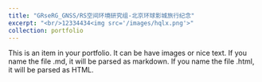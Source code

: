 ```yaml
---
title: "GRseRG_GNSS/RS空间环境研究组-北京环球影城旅行纪念"
excerpt: "<br/>12334434<img src='/images/hqlx.png'>"
collection: portfolio
---
```


This is an item in your portfolio. It can be have images or nice text. If you name the file .md, it will be parsed as markdown. If you name the file .html, it will be parsed as HTML. 
